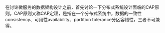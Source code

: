 在讨论微服务的数据架构设计之前，首先讨论一下分布式系统设计面临的CAP原则。CAP原则又称CAP定理，是指在一个分布式系统中，数据的一致性consistency、可用性availability、partition tolerance分区容错性，三者不可兼得。

